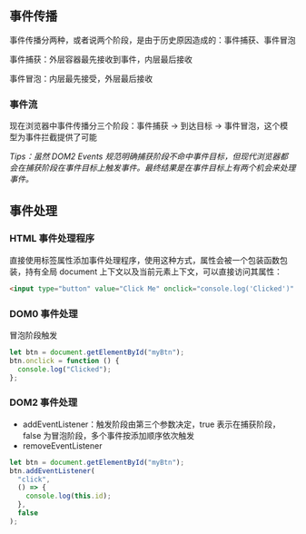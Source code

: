 ## 事件传播

事件传播分两种，或者说两个阶段，是由于历史原因造成的：事件捕获、事件冒泡

事件捕获：外层容器最先接收到事件，内层最后接收

事件冒泡：内层最先接受，外层最后接收

### 事件流

现在浏览器中事件传播分三个阶段：事件捕获 -> 到达目标 -> 事件冒泡，这个模型为事件拦截提供了可能

_Tips：虽然 DOM2 Events 规范明确捕获阶段不命中事件目标，但现代浏览器都会在捕获阶段在事件目标上触发事件。最终结果是在事件目标上有两个机会来处理事件。_

## 事件处理

### HTML 事件处理程序

直接使用标签属性添加事件处理程序，使用这种方式，属性会被一个包装函数包装，持有全局 document 上下文以及当前元素上下文，可以直接访问其属性：

```html
<input type="button" value="Click Me" onclick="console.log('Clicked')" />
```

### DOM0 事件处理

冒泡阶段触发

```js
let btn = document.getElementById("myBtn");
btn.onclick = function () {
  console.log("Clicked");
};
```

### DOM2 事件处理

- addEventListener：触发阶段由第三个参数决定，true 表示在捕获阶段，false 为冒泡阶段，多个事件按添加顺序依次触发
- removeEventListener

```js
let btn = document.getElementById("myBtn");
btn.addEventListener(
  "click",
  () => {
    console.log(this.id);
  },
  false
);
```
